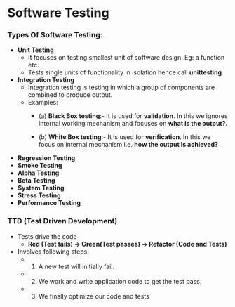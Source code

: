 
# Software Testing

### Types Of Software Testing:

- **Unit Testing** 
   - It focuses on testing smallest unit of software design. Eg: a function etc.
   - Tests single units of functionality in isolation hence call **unittesting**
- **Integration Testing** 
   - Integration testing is testing in which a group of components are combined to produce output.
   - Examples:
      - (a) **Black Box testing**:- It is used for **validation**. 
        In this we ignores internal working mechanism and 
        focuses on **what is the output?.**

       - (b) **White Box testing**:- It is used for **verification**. 
         In this we focus on internal mechanism i.e.
         **how the output is achieved?**
- **Regression Testing**
- **Smoke Testing**
- **Alpha Testing**
- **Beta Testing**
- **System Testing** 
- **Stress Testing**
- **Performance Testing**

### TTD (Test Driven Development)
- Tests drive the code
   - **Red (Test fails) -> Green(Test passes) -> Refactor (Code and Tests)**
- Involves following steps
   - 1. A new test will initially fail.
   - 2. We work and write application code to get the test pass.
   - 3. We finally optimize our code and tests
